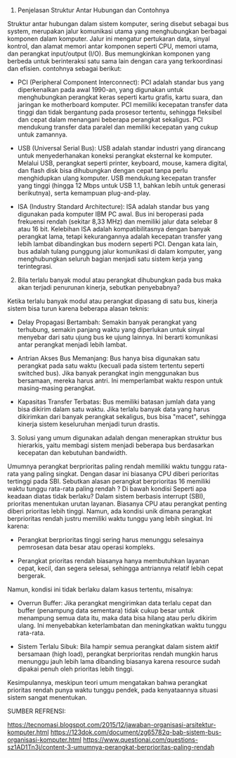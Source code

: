 1. Penjelasan Struktur Antar Hubungan dan Contohnya
   
  Struktur antar hubungan dalam sistem komputer, sering disebut sebagai bus system, merupakan jalur komunikasi utama yang menghubungkan berbagai komponen dalam komputer.        Jalur ini mengatur pertukaran data, sinyal kontrol, dan alamat memori antar komponen seperti CPU, memori utama, dan perangkat input/output (I/O). Bus memungkinkan komponen    yang berbeda untuk berinteraksi satu sama lain dengan cara yang terkoordinasi dan efisien. contohnya sebagai berikut:

- PCI (Peripheral Component Interconnect):
PCI adalah standar bus yang diperkenalkan pada awal 1990-an, yang digunakan untuk menghubungkan perangkat keras seperti kartu grafis, kartu suara, dan jaringan ke motherboard komputer. PCI memiliki kecepatan transfer data tinggi dan tidak bergantung pada prosesor tertentu, sehingga fleksibel dan cepat dalam menangani beberapa perangkat sekaligus. PCI mendukung transfer data paralel dan memiliki kecepatan yang cukup untuk zamannya.

- USB (Universal Serial Bus):
USB adalah standar industri yang dirancang untuk menyederhanakan koneksi perangkat eksternal ke komputer. Melalui USB, perangkat seperti printer, keyboard, mouse, kamera digital, dan flash disk bisa dihubungkan dengan cepat tanpa perlu menghidupkan ulang komputer. USB mendukung kecepatan transfer yang tinggi (hingga 12 Mbps untuk USB 1.1, bahkan lebih untuk generasi berikutnya), serta kemampuan plug-and-play.

- ISA (Industry Standard Architecture):
ISA adalah standar bus yang digunakan pada komputer IBM PC awal. Bus ini beroperasi pada frekuensi rendah (sekitar 8,33 MHz) dan memiliki jalur data selebar 8 atau 16 bit. Kelebihan ISA adalah kompatibilitasnya dengan banyak perangkat lama, tetapi kekurangannya adalah kecepatan transfer yang lebih lambat dibandingkan bus modern seperti PCI.
Dengan kata lain, bus adalah tulang punggung jalur komunikasi di dalam komputer, yang menghubungkan seluruh bagian menjadi satu sistem kerja yang terintegrasi.

2. Bila terlalu banyak modul atau perangkat dihubungkan pada bus maka akan terjadi penurunan kinerja, sebutkan penyebabnya?

Ketika terlalu banyak modul atau perangkat dipasang di satu bus, kinerja sistem bisa turun karena beberapa alasan teknis:

- Delay Propagasi Bertambah:
Semakin banyak perangkat yang terhubung, semakin panjang waktu yang diperlukan untuk sinyal menyebar dari satu ujung bus ke ujung lainnya. Ini berarti komunikasi antar perangkat menjadi lebih lambat.

- Antrian Akses Bus Memanjang:
Bus hanya bisa digunakan satu perangkat pada satu waktu (kecuali pada sistem tertentu seperti switched bus). Jika banyak perangkat ingin menggunakan bus bersamaan, mereka harus antri. Ini memperlambat waktu respon untuk masing-masing perangkat.

- Kapasitas Transfer Terbatas:
Bus memiliki batasan jumlah data yang bisa dikirim dalam satu waktu. Jika terlalu banyak data yang harus dikirimkan dari banyak perangkat sekaligus, bus bisa "macet", sehingga kinerja sistem keseluruhan menjadi turun drastis.

3. Solusi yang umum digunakan adalah dengan menerapkan struktur bus hierarkis, yaitu membagi sistem menjadi beberapa bus berdasarkan kecepatan dan kebutuhan bandwidth. 

Umumnya perangkat berprioritas paling rendah memiliki waktu tunggu rata-rata yang paling singkat. Dengan dasar ini biasanya CPU diberi perioritas tertinggi pada SBI. Sebutkan alasan perangkat berprioritas 16 memiliki waktu tunggu rata-rata paling rendah ? Di bawah kondisi Seperti apa keadaan diatas tidak berlaku?
Dalam sistem berbasis interrupt (SBI), prioritas menentukan urutan layanan. Biasanya CPU atau perangkat penting diberi prioritas lebih tinggi. Namun, ada kondisi unik dimana perangkat berprioritas rendah justru memiliki waktu tunggu yang lebih singkat. Ini karena:

- Perangkat berprioritas tinggi sering harus menunggu selesainya pemrosesan data besar atau operasi kompleks.

- Perangkat prioritas rendah biasanya hanya membutuhkan layanan cepat, kecil, dan segera selesai, sehingga antriannya relatif lebih cepat bergerak.

Namun, kondisi ini tidak berlaku dalam kasus tertentu, misalnya:

- Overrun Buffer:
Jika perangkat mengirimkan data terlalu cepat dan buffer (penampung data sementara) tidak cukup besar untuk menampung semua data itu, maka data bisa hilang atau perlu dikirim ulang. Ini menyebabkan keterlambatan dan meningkatkan waktu tunggu rata-rata.

- Sistem Terlalu Sibuk:
Bila hampir semua perangkat dalam sistem aktif bersamaan (high load), perangkat berprioritas rendah mungkin harus menunggu jauh lebih lama dibanding biasanya karena resource sudah dipakai penuh oleh prioritas lebih tinggi.

Kesimpulannya, meskipun teori umum mengatakan bahwa perangkat prioritas rendah punya waktu tunggu pendek, pada kenyataannya situasi sistem sangat menentukan.

SUMBER REFRENSI:

https://tecnomasi.blogspot.com/2015/12/jawaban-organisasi-arsitektur-komputer.html
https://123dok.com/document/zg65782q-bab-sistem-bus-organisasi-komputer.html
https://www.questionai.com/questions-sz1AD1Tn3j/content-3-umumnya-perangkat-berprioritas-paling-rendah
